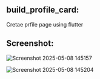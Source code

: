 ## build_profile_card:
Cretae prfile page using flutter 

## Screenshot:
![Screenshot 2025-05-08 145157](https://github.com/user-attachments/assets/d51cffb1-86d2-485d-a76b-fe0fb0110c22)

![Screenshot 2025-05-08 145204](https://github.com/user-attachments/assets/56b2e620-3200-4b3d-842f-9b4d25748ec5)


 
 
